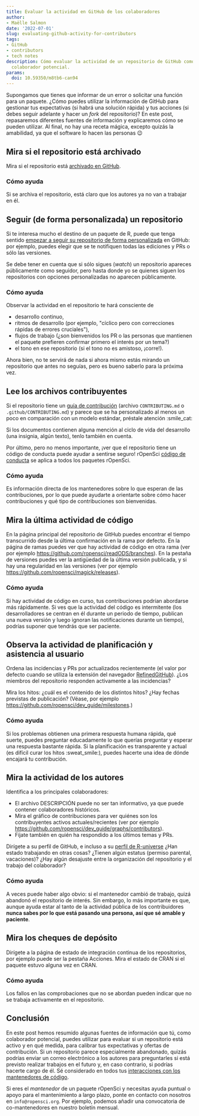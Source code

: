 ```yaml
---
title: Evaluar la actividad en GitHub de los colaboradores
author:
- Maëlle Salmon
date: '2022-07-01'
slug: evaluating-github-activity-for-contributors
tags:
- GitHub
- contributors
- tech notes
description: Cómo evaluar la actividad de un repositorio de GitHub como usuario o
  colaborador potencial.
params:
  doi: 10.59350/m8tb6-can94
---
```


Supongamos que tienes que informar de un error o solicitar una función para un paquete.
¿Cómo puedes utilizar la información de GitHub para gestionar tus expectativas (si habrá una solución rápida) y tus acciones (si debes seguir adelante y hacer un _fork_ del repositorio)?
En este post, repasaremos diferentes fuentes de información y explicaremos cómo se pueden utilizar.
Al final, no hay una receta mágica, excepto quizás la amabilidad, ya que el software lo hacen las personas :wink:

## Mira si el repositorio está archivado

Mira si el repositorio está [archivado en GitHub](https://docs.github.com/en/repositories/archiving-a-github-repository/archiving-repositories).

### Cómo ayuda

Si se archiva el repositorio, está claro que los autores ya no van a trabajar en él.

## Seguir (de forma personalizada) un repositorio

Si te interesa mucho el destino de un paquete de R, puede que tenga sentido [empezar a seguir su repositorio de forma personalizada](https://docs.github.com/en/account-and-profile/managing-subscriptions-and-notifications-on-github/setting-up-notifications/configuring-notifications#configuring-your-watch-settings-for-an-individual-repository=) en GitHub: por ejemplo, puedes elegir que se te notifiquen todas las ediciones y PRs o sólo las versiones.

Se debe tener en cuenta que si sólo sigues (_watch_) un repositorio apareces públicamente como seguidor, pero hasta donde yo se quienes siguen los repositorios con opciones personalizadas no aparecen públicamente.

### Cómo ayuda

Observar la actividad en el repositorio te hará consciente de

- desarrollo continuo,
- ritmos de desarrollo (por ejemplo, "cíclico pero con correcciones rápidas de errores cruciales"),
- flujos de trabajo (¿son bienvenidos los PR o las personas que mantienen el paquete prefieren confirmar primero el interés por un tema?)
- el tono en ese repositorio (si el tono no es amistoso, ¡corre!).

Ahora bien, no te servirá de nada si ahora mismo estás mirando un repositorio que antes no seguías, pero es bueno saberlo para la próxima vez.

## Lee los archivos contribuyentes

Si el repositorio tiene un [guía de contribución](/blog/2021/04/28/commcall-pkg-community/) (archivo `CONTRIBUTING.md` o `.github/CONTRIBUTING.md`) y parece que se ha personalizado al menos un poco en comparación con un modelo estándar, préstale atención :smile\_cat:

Si los documentos contienen alguna mención al ciclo de vida del desarrollo (una insignia, algún texto), tenlo también en cuenta.

Por último, pero no menos importante, ¡ver que el repositorio tiene un código de conducta puede ayudar a sentirse seguro!
rOpenSci [código de conducta](https://ropensci.org/code-of-conduct/) se aplica a todos los paquetes rOpenSci.

### Cómo ayuda

Es información directa de los mantenedores sobre lo que esperan de las contribuciones, por lo que puede ayudarte a orientarte sobre cómo hacer contribuciones y qué tipo de contribuciones son bienvenidas.

## Mira la última actividad de código

En la página principal del repositorio de GitHub puedes encontrar el tiempo transcurrido desde la última confirmación en la rama por defecto.
En la página de ramas puedes ver que hay actividad de código en otra rama (ver por ejemplo <https://github.com/ropensci/readODS/branches>).
En la pestaña de versiones puedes ver la antigüedad de la última versión publicada, y si hay una regularidad en las versiones (ver por ejemplo <https://github.com/ropensci/magick/releases>).

### Cómo ayuda

Si hay actividad de código en curso, tus contribuciones podrían abordarse más rápidamente.
Si ves que la actividad del código es intermitente (los desarrolladores se centran en él durante un periodo de tiempo, publican una nueva versión y luego ignoran las notificaciones durante un tiempo), podrías suponer que tendrás que ser paciente.

## Observa la actividad de planificación y asistencia al usuario

Ordena las incidencias y PRs por actualizados recientemente (el valor por defecto cuando se utiliza la extensión del navegador [RefinedGitHub](https://github.com/refined-github/refined-github)). ¿Los miembros del repositorio responden activamente a las incidencias?

Mira los hitos: ¿cuál es el contenido de los distintos hitos?
¿Hay fechas previstas de publicación?
(Véase, por ejemplo <https://github.com/ropensci/dev_guide/milestones>.)

### Cómo ayuda

Si los problemas obtienen una primera respuesta humana rápida, qué suerte, puedes preguntar educadamente lo que querías preguntar y esperar una respuesta bastante rápida.
Si la planificación es transparente y actual (es difícil curar los hitos :sweat\_smile:), puedes hacerte una idea de dónde encajará tu contribución.

## Mira la actividad de los autores

Identifica a los principales colaboradores:

- El archivo DESCRIPCIÓN puede no ser tan informativo, ya que puede contener colaboradores históricos.
- Mira el gráfico de contribuciones para ver quiénes son los contribuyentes activos actuales/recientes (ver por ejemplo <https://github.com/ropensci/dev_guide/graphs/contributors>).
- Fíjate también en quién ha respondido a los últimos temas y PRs.

Dirígete a su perfil de GitHub, e incluso a su [perfil de R-universe](https://r-universe.dev/maintainers/) ¿Han estado trabajando en otras cosas? ¿Tienen algún estatus (permiso parental, vacaciones)? ¿Hay algún desajuste entre la organización del repositorio y el trabajo del colaborador?

### Cómo ayuda

A veces puede haber algo obvio: si el mantenedor cambió de trabajo, quizá abandonó el repositorio de interés.
Sin embargo, lo más importante es que, aunque ayuda estar al tanto de la actividad pública de los contribuidores **nunca sabes por lo que está pasando una persona, así que sé amable y paciente**.

## Mira los cheques de depósito

Dirígete a la página de estado de integración continua de los repositorios, por ejemplo puede ser la pestaña Acciones.
Mira el estado de CRAN si el paquete estuvo alguna vez en CRAN.

### Cómo ayuda

Los fallos en las comprobaciones que no se abordan pueden indicar que no se trabaja activamente en el repositorio.

## Conclusión

En este post hemos resumido algunas fuentes de información que tú, como colaborador potencial, puedes utilizar para evaluar si un repositorio está activo y en qué medida, para calibrar tus expectativas y ofertas de contribución.
Si un repositorio parece especialmente abandonado, quizás podrías enviar un correo electrónico a los autores para preguntarles si está previsto realizar trabajos en el futuro y, en caso contrario, si podrías hacerte cargo de él.
Sé considerado en todos tus [interacciones con los mantenedores de código](https://jacobtomlinson.dev/posts/2022/dont-be-that-open-source-user-dont-be-me/).

Si eres el *mantenedor* de un paquete rOpenSci y necesitas ayuda puntual o apoyo para el mantenimiento a largo plazo, ponte en contacto con nosotros en `info@ropensci.org`.
Por ejemplo, podemos añadir una convocatoria de co-mantenedores en nuestro boletín mensual.


